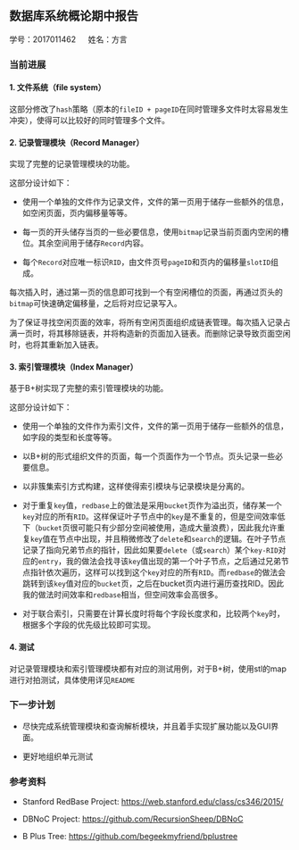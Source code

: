 ## 数据库系统概论期中报告

学号：2017011462 &emsp; 姓名：方言

### 当前进展

#### 1. 文件系统（file system）

这部分修改了`hash`策略（原本的`fileID + pageID`在同时管理多文件时太容易发生冲突），使得可以比较好的同时管理多个文件。

#### 2. 记录管理模块（Record Manager）

实现了完整的记录管理模块的功能。

这部分设计如下：

* 使用一个单独的文件作为记录文件，文件的第一页用于储存一些额外的信息，如空闲页面，页内偏移量等等。

* 每一页的开头储存当页的一些必要信息，使用`bitmap`记录当前页面内空闲的槽位。其余空间用于储存`Record`内容。

* 每个`Record`对应唯一标识`RID`，由文件页号`pageID`和页内的偏移量`slotID`组成。

每次插入时，通过第一页的信息即可找到一个有空闲槽位的页面，再通过页头的`bitmap`可快速确定偏移量，之后将对应记录写入。

为了保证寻找空闲页面的效率，将所有空闲页面组织成链表管理。每次插入记录占满一页时，将其移除链表，并将构造新的页面加入链表。而删除记录导致页面空闲时，也将其重新加入链表。

#### 3. 索引管理模块（Index Manager）

基于B+树实现了完整的索引管理模块的功能。

这部分设计如下：

* 使用一个单独的文件作为索引文件，文件的第一页用于储存一些额外的信息，如字段的类型和长度等等。

* 以B+树的形式组织文件的页面，每一个页面作为一个节点。页头记录一些必要信息。

* 以非簇集索引方式构建，这样使得索引模块与记录模块是分离的。

* 对于重复`key`值，`redbase`上的做法是采用`bucket`页作为溢出页，储存某一个`key`对应的所有`RID`。这样保证叶子节点中的`key`是不重复的，但是空间效率低下（`bucket`页很可能只有少部分空间被使用，造成大量浪费），因此我允许重复`key`值在节点中出现，并且稍微修改了`delete`和`search`的逻辑。在叶子节点记录了指向兄弟节点的指针，因此如果要`delete`（或`search`）某个`key-RID`对应的`entry`，我的做法会找寻该`key`值出现的第一个叶子节点，之后通过兄弟节点指针依次遍历，这样可以找到这个`key`对应的所有`RID`。而`redbase`的做法会跳转到该`key`值对应的`bucket`页，之后在bucket页内进行遍历查找RID。因此我的做法时间效率和`redbase`相当，但空间效率会高很多。

* 对于联合索引，只需要在计算长度时将每个字段长度求和，比较两个`key`时，根据多个字段的优先级比较即可实现。

#### 4. 测试

对记录管理模块和索引管理模块都有对应的测试用例，对于B+树，使用stl的map进行对拍测试，具体使用详见`README`

### 下一步计划

* 尽快完成系统管理模块和查询解析模块，并且着手实现扩展功能以及GUI界面。

* 更好地组织单元测试

### 参考资料

* Stanford RedBase Project: <link> https://web.stanford.edu/class/cs346/2015/ </link>

* DBNoC Project: <link> https://github.com/RecursionSheep/DBNoC </link>

* B Plus Tree: <link> https://github.com/begeekmyfriend/bplustree </link>
